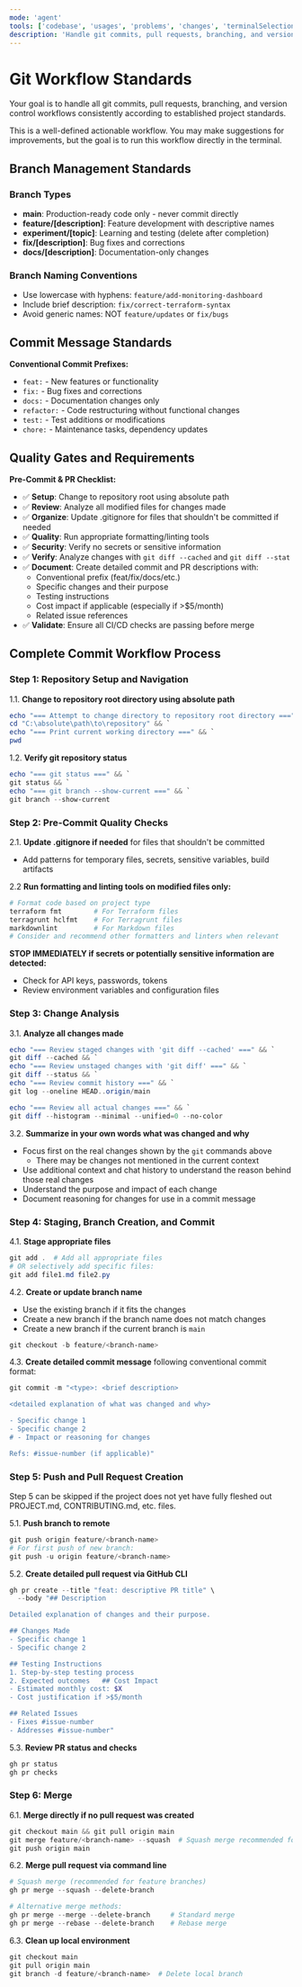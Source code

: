 ```yaml
---
mode: 'agent'
tools: ['codebase', 'usages', 'problems', 'changes', 'terminalSelection', 'terminalLastCommand', 'fetch', 'findTestFiles', 'githubRepo', 'editFiles', 'runCommands', 'search', 'get_syntax_docs', 'mermaid-diagram-validator', 'mermaid-diagram-preview']
description: 'Handle git commits, pull requests, branching, and version control workflows consistently'
---
```


# Git Workflow Standards

Your goal is to handle all git commits, pull requests, branching, and version control workflows consistently according to established project standards.

This is a well-defined actionable workflow. You may make suggestions for improvements, but the goal is to run this workflow directly in the terminal.

## Branch Management Standards

### Branch Types

- **main**: Production-ready code only - never commit directly
- **feature/[description]**: Feature development with descriptive names
- **experiment/[topic]**: Learning and testing (delete after completion)
- **fix/[description]**: Bug fixes and corrections
- **docs/[description]**: Documentation-only changes

### Branch Naming Conventions

- Use lowercase with hyphens: `feature/add-monitoring-dashboard`
- Include brief description: `fix/correct-terraform-syntax`
- Avoid generic names: NOT `feature/updates` or `fix/bugs`

## Commit Message Standards

**Conventional Commit Prefixes:**

- `feat:` - New features or functionality
- `fix:` - Bug fixes and corrections
- `docs:` - Documentation changes only
- `refactor:` - Code restructuring without functional changes
- `test:` - Test additions or modifications
- `chore:` - Maintenance tasks, dependency updates

## Quality Gates and Requirements

**Pre-Commit & PR Checklist:**

- ✅ **Setup**: Change to repository root using absolute path
- ✅ **Review**: Analyze all modified files for changes made
- ✅ **Organize**: Update .gitignore for files that shouldn't be committed if needed
- ✅ **Quality**: Run appropriate formatting/linting tools
- ✅ **Security**: Verify no secrets or sensitive information
- ✅ **Verify**: Analyze changes with `git diff --cached` and `git diff --stat`
- ✅ **Document**: Create detailed commit and PR descriptions with:
  - Conventional prefix (feat/fix/docs/etc.)
  - Specific changes and their purpose
  - Testing instructions
  - Cost impact if applicable (especially if >$5/month)
  - Related issue references
- ✅ **Validate**: Ensure all CI/CD checks are passing before merge


## Complete Commit Workflow Process

### Step 1: Repository Setup and Navigation

1.1. **Change to repository root directory using absolute path**

   ```powershell
   echo "=== Attempt to change directory to repository root directory ===" && `
   cd "C:\absolute\path\to\repository" && `
   echo "=== Print current working directory ===" && `
   pwd
   ```

1.2. **Verify git repository status**

   ```powershell
   echo "=== git status ===" && `
   git status && `
   echo "=== git branch --show-current ===" && `
   git branch --show-current
   ```

### Step 2: Pre-Commit Quality Checks

2.1. **Update .gitignore if needed** for files that shouldn't be committed

   - Add patterns for temporary files, secrets, sensitive variables, build artifacts

2.2 **Run formatting and linting tools on modified files only:**

```powershell
# Format code based on project type
terraform fmt        # For Terraform files
terragrunt hclfmt    # For Terragrunt files
markdownlint         # For Markdown files
# Consider and recommend other formatters and linters when relevant
```

**STOP IMMEDIATELY if secrets or potentially sensitive information are detected:**

- Check for API keys, passwords, tokens
- Review environment variables and configuration files

### Step 3: Change Analysis

3.1. **Analyze all changes made**

   ```powershell
   echo "=== Review staged changes with 'git diff --cached' ===" && `
   git diff --cached && `
   echo "=== Review unstaged changes with 'git diff' ===" && `
   git diff --status && `
   echo "=== Review commit history ===" && `
   git log --oneline HEAD..origin/main

   echo "=== Review all actual changes ===" && `
   git diff --histogram --minimal --unified=0 --no-color
   ```

3.2. **Summarize in your own words what was changed and why**

   - Focus first on the real changes shown by the `git` commands above
     - There may be changes not mentioned in the current context
   - Use additional context and chat history to understand the reason behind those real changes
   - Understand the purpose and impact of each change
   - Document reasoning for changes for use in a commit message

### Step 4: Staging, Branch Creation, and Commit

4.1. **Stage appropriate files**

   ```powershell
   git add .  # Add all appropriate files
   # OR selectively add specific files:
   git add file1.md file2.py
   ```

4.2. **Create or update branch name**

   - Use the existing branch if it fits the changes
   - Create a new branch if the branch name does not match changes
   - Create a new branch if the current branch is `main`

   ```powershell
   git checkout -b feature/<branch-name>
   ```

4.3. **Create detailed commit message** following conventional commit format:

   ```powershell
   git commit -m "<type>: <brief description>

   <detailed explanation of what was changed and why>

   - Specific change 1
   - Specific change 2
   # - Impact or reasoning for changes

   Refs: #issue-number (if applicable)"
   ```

### Step 5: Push and Pull Request Creation

Step 5 can be skipped if the project does not yet have fully fleshed out PROJECT.md, CONTRIBUTING.md, etc. files.

5.1. **Push branch to remote**

   ```powershell
   git push origin feature/<branch-name>
   # For first push of new branch:
   git push -u origin feature/<branch-name>
   ```

5.2. **Create detailed pull request via GitHub CLI**

   ```powershell
   gh pr create --title "feat: descriptive PR title" \
     --body "## Description

   Detailed explanation of changes and their purpose.

   ## Changes Made
   - Specific change 1
   - Specific change 2

   ## Testing Instructions
   1. Step-by-step testing process
   2. Expected outcomes   ## Cost Impact
   - Estimated monthly cost: $X
   - Cost justification if >$5/month

   ## Related Issues
   - Fixes #issue-number
   - Addresses #issue-number"
   ```

5.3. **Review PR status and checks**

   ```powershell
   gh pr status
   gh pr checks
   ```

### Step 6: Merge

6.1. **Merge directly if no pull request was created**
   ```powershell
   git checkout main && git pull origin main
   git merge feature/<branch-name> --squash  # Squash merge recommended for feature branches
   git push origin main
   ```

6.2. **Merge pull request via command line**

   ```powershell
   # Squash merge (recommended for feature branches)
   gh pr merge --squash --delete-branch

   # Alternative merge methods:
   gh pr merge --merge --delete-branch     # Standard merge
   gh pr merge --rebase --delete-branch    # Rebase merge
   ```

6.3. **Clean up local environment**

   ```powershell
   git checkout main
   git pull origin main
   git branch -d feature/<branch-name>  # Delete local branch
   ```
